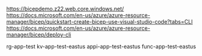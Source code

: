 https://bicepdemo.z22.web.core.windows.net/
https://docs.microsoft.com/en-us/azure/azure-resource-manager/bicep/quickstart-create-bicep-use-visual-studio-code?tabs=CLI
https://docs.microsoft.com/en-us/azure/azure-resource-manager/bicep/deploy-cli

rg-app-test
kv-app-test-eastus
appi-app-test-eastus
func-app-test-eastus